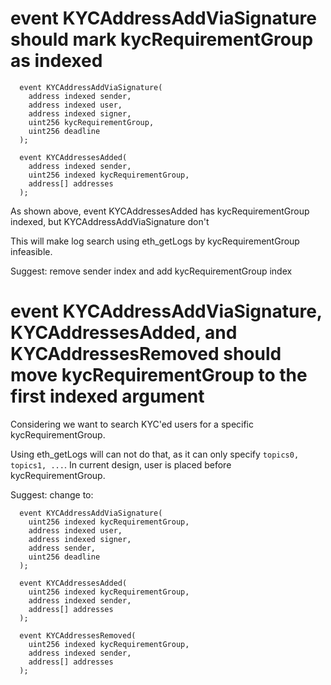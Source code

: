 # event KYCAddressAddViaSignature should mark kycRequirementGroup as indexed

```
  event KYCAddressAddViaSignature(
    address indexed sender,
    address indexed user,
    address indexed signer,
    uint256 kycRequirementGroup,
    uint256 deadline
  );

  event KYCAddressesAdded(
    address indexed sender,
    uint256 indexed kycRequirementGroup,
    address[] addresses
  );
```

As shown above, event KYCAddressesAdded has kycRequirementGroup indexed, but KYCAddressAddViaSignature don't

This will make log search using eth_getLogs by kycRequirementGroup infeasible.

Suggest: remove sender index and add kycRequirementGroup index

# event KYCAddressAddViaSignature, KYCAddressesAdded, and KYCAddressesRemoved should move kycRequirementGroup to the first indexed argument

Considering we want to search KYC'ed users for a specific kycRequirementGroup.

Using eth_getLogs will can not do that, as it can only specify `topics0, topics1, ...`. In current design, user is placed before kycRequirementGroup.

Suggest: change to:

```
  event KYCAddressAddViaSignature(
    uint256 indexed kycRequirementGroup,
    address indexed user,
    address indexed signer,
    address sender,
    uint256 deadline
  );

  event KYCAddressesAdded(
    uint256 indexed kycRequirementGroup,
    address indexed sender,
    address[] addresses
  );

  event KYCAddressesRemoved(
    uint256 indexed kycRequirementGroup,
    address indexed sender,
    address[] addresses
  );
```